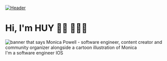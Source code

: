 [![Header](https://i.pinimg.com/474x/57/64/32/576432ab92e270631eaab49f5a78f355.jpg "Header")](https://www.facebook.com/huy.thanduc/)
# Hi, I'm HUY 👋🏾 👩🏾‍💻

<img src="https://magenest.com/wp-content/uploads/2021/10/hoc-lap-trinh-ios-1.jpg" alt="banner that says Monica Powell - software engineer, content creator and community organizer alongside a cartoon illustration of Monica">
I'm a software engineer IOS

